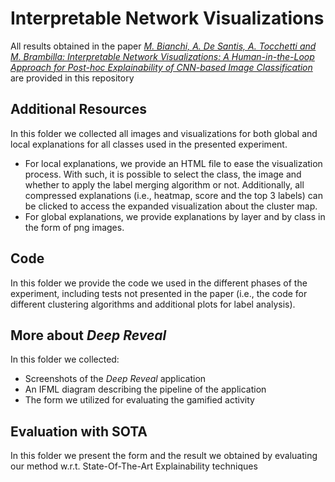 # Interpretable Network Visualizations
All results obtained in the paper [*M. Bianchi, A. De Santis, A. Tocchetti and M. Brambilla: Interpretable Network Visualizations: A Human-in-the-Loop Approach for Post-hoc Explainability of CNN-based Image Classification*](https://www.ijcai.org/proceedings/2024/411) are provided in this repository

## Additional Resources
In this folder we collected all images and visualizations for both global and local explanations for all classes used in the presented experiment.
- For local explanations, we provide an HTML file to ease the visualization process. With such, it is possible to select the class, the image and whether to apply the label merging algorithm or not. Additionally, all compressed explanations (i.e., heatmap, score and the top 3 labels) can be clicked to access the expanded visualization about the cluster map.
- For global explanations, we provide explanations by layer and by class in the form of png images.

## Code
In this folder we provide the code we used in the different phases of the experiment, including tests not presented in the paper (i.e., the code for different clustering algorithms and additional plots for label analysis).

## More about *Deep Reveal*
In this folder we collected:
- Screenshots of the *Deep Reveal* application
- An IFML diagram describing the pipeline of the application
- The form we utilized for evaluating the gamified activity

## Evaluation with SOTA
In this folder we present the form and the result we obtained by evaluating our method w.r.t. State-Of-The-Art Explainability techniques
